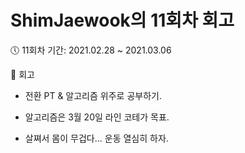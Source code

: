 # ShimJaewook의 11회차 회고

🕔 11회차 기간: 2021.02.28 ~ 2021.03.06

📝 회고

- 전환 PT & 알고리즘 위주로 공부하기.

- 알고리즘은 3월 20일 라인 코테가 목표.

- 살쪄서 몸이 무겁다... 운동 열심히 하자.

